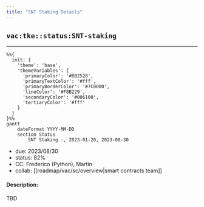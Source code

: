 ```yaml
---
title: "SNT Staking Details"
---
```

## `vac:tke::status:SNT-staking`
---

```mermaid
%%{ 
  init: { 
    'theme': 'base', 
    'themeVariables': { 
      'primaryColor': '#BB2528', 
      'primaryTextColor': '#fff', 
      'primaryBorderColor': '#7C0000', 
      'lineColor': '#F8B229', 
      'secondaryColor': '#006100', 
      'tertiaryColor': '#fff' 
    } 
  } 
}%%
gantt
	dateFormat YYYY-MM-DD 
	section Status
		SNT Staking :, 2023-01-20, 2023-08-30
```
- due: 2023/08/30
- status: 82%
- CC: Frederico (Python), Martin
- collab: [[roadmap/vac/sc/overview|smart contracts team]]

#### Description:
TBD